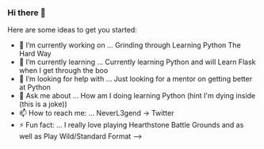 ### Hi there 👋

Here are some ideas to get you started:

- 🔭 I’m currently working on ... Grinding through Learning Python The Hard Way
- 🌱 I’m currently learning ... Currently learning Python and will Learn Flask when I get through the boo
- 🤔 I’m looking for help with ... Just looking for a mentor on getting better at Python
- 💬 Ask me about ... How am I doing learning Python (hint I'm dying inside (this is a joke))
- 📫 How to reach me: ... NeverL3gend -> Twitter
- ⚡ Fun fact: ... I really love playing Hearthstone Battle Grounds and as well as Play Wild/Standard Format
-->

